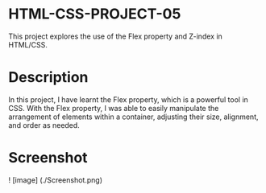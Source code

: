 # HTML-CSS-PROJECT-05

This project explores the use of the Flex property and Z-index in HTML/CSS.

# Description

In this project, I have learnt the Flex property, which is a powerful tool in CSS. With the Flex property, I was able to easily manipulate the arrangement of elements within a container, adjusting their size, alignment, and order as needed.


# Screenshot

 ! [image] (./Screenshot.png)
